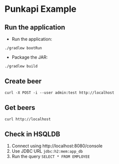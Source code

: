 # Punkapi Example

## Run the application

+ Run the application:

```
./gradlew bootRun
```

+ Package the JAR:

```
./gradlew build
```

## Create beer

```
curl -X POST -i --user admin:test http://localhost
```

## Get beers

```
curl http://localhost
```

## Check in HSQLDB

1. Connect using http://localhost:8080/console
2. Use JDBC URL `jdbc:h2:mem:app_db`
3. Run the query `SELECT * FROM EMPLOYEE`